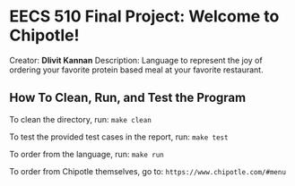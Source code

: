 # EECS 510 Final Project: Welcome to Chipotle!

Creator: **DIivit Kannan**
Description: Language to represent the joy of ordering your favorite protein based meal at your favorite restaurant.

## How To Clean, Run, and Test the Program

To clean the directory, run:
`make clean`

To test the provided test cases in the report, run:
`make test`

To order from the language, run: 
`make run`

To order from Chipotle themselves, go to:
`https://www.chipotle.com/#menu`